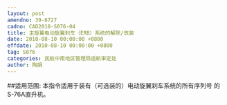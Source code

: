 ```yaml
---
layout: post
amendno: 39-6727
cadno: CAD2010-S076-04
title: 主旋翼电动旋翼刹车（ERB）系统的解除/改装
date: 2010-08-10 00:00:00 +0800
effdate: 2010-08-10 00:00:00 +0800
tag: S076
categories: 民航中南地区管理局适航审定处
author: 陶娟
---
```


##适用范围:
本指令适用于装有（可选装的）电动旋翼刹车系统的所有序列号
的S-76A直升机。

